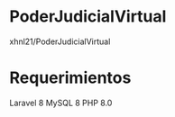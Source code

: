 # PoderJudicialVirtual
  xhnl21/PoderJudicialVirtual
# Requerimientos  
  Laravel 8 
  MySQL 8
  PHP 8.0
